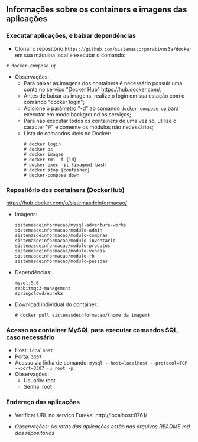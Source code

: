 ## Informações sobre os containers e imagens das aplicações

### Executar aplicações, e baixar dependências
  - Clonar o repositório ```https://github.com/sistemascorporativos3a/docker``` em sua máquina local e executar o comando:

  ```
  # docker-compose up
  ```

  - Observações:
    - Para baixar as imagens dos containers é necessário possuir uma conta no serviço "Docker Hub" https://hub.docker.com/;
    - Antes de baixar as imagens, realize o login em sua estação com o comando "docker login";
    - Adicione o parâmetro "-d" ao comando ```docker-compose up``` para executar em modo background os serviços;
    - Para não executar todos os containers de uma vez só, utilize o caracter "#" e comente os módulos não necessários;
    - Lista de comandos úteis no Docker:
      ```
      # docker login
      # docker ps
      # docker images
      # docker rmi -f {id}
      # docker exec -it {imagem} bash
      # docker stop {container}
      # docker-compose down
      ```

### Repositório dos containers (DockerHub)

https://hub.docker.com/u/sistemasdeinformacao/

- Imagens:
  ```
  sistemasdeinformacao/mysql-adventure-works
  sistemasdeinformacao/modulo-admin
  sistemasdeinformacao/modulo-compras
  sistemasdeinformacao/modulo-inventario
  sistemasdeinformacao/modulo-produtos
  sistemasdeinformacao/modulo-vendas
  sistemasdeinformacao/modulo-rh
  sistemasdeinformacao/modulo-pessoas
  ```
- Dependências:
  ```
  mysql:5.6
  rabbitmq:3-management
  springcloud/eureka
  ```  
- Download individual do container:
  ```
  # docker pull sistemasdeinformacao/{nome da imagem}
  ```

### Acesso ao container MySQL para executar comandos SQL, caso necessário
  - Host:
    ```localhost```
  - Porta:
    ```3307```
  - Acesso via linha de comando:
    ```mysql --host=localhost --protocol=TCP --port=3307 -u root -p```
  - Observações:
    - Usuário: root
    - Senha:   root    
    
    
### Endereço das aplicações
  - Verificar URL no serviço Eureka: http://localhost:8761/
  
  - *Observações: As rotas das aplicações estão nos arquivos README.md dos repositórios*
